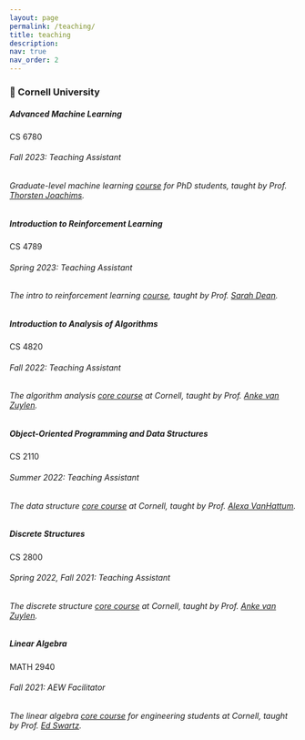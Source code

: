 ```yaml
---
layout: page
permalink: /teaching/
title: teaching
description:
nav: true
nav_order: 2
---
```


<h3 class="mt-3"> 🌱 Cornell University</h3>

<div class="card mt-3">
  <div class="p-3">
    <div class="row">
      <div class="col-sm-10">
        <h5 class="font-weight-bold">Advanced Machine Learning</h5>
      </div>
      <div class="col-sm-2 text-left text-sm-right">
        <span class="badge font-weight-bold primary-color-dark darken-1 text-uppercase align-middle">
            CS 6780
        </span>
      </div>
    </div>
    <h6 class="font-italic mt-2 mt-sm-0">Fall 2023: Teaching Assistant</h6>
    <h6 class="mt-2 mt-sm-0">Graduate-level machine learning   <a href="https://www.cs.cornell.edu/courses/cs6780/2023fa/" target="_blank">course</a> for PhD students, taught by Prof. <a href="https://www.cs.cornell.edu/people/tj/" target="_blank">Thorsten Joachims</a>.</h6>
  </div>
</div>

<div class="card mt-3">
  <div class="p-3">
    <div class="row">
      <div class="col-sm-10">
        <h5 class="font-weight-bold">Introduction to Reinforcement Learning</h5>
      </div>
      <div class="col-sm-2 text-left text-sm-right">
        <span class="badge font-weight-bold primary-color-dark darken-1 text-uppercase align-middle">
            CS 4789
        </span>
      </div>
    </div>
    <h6 class="font-italic mt-2 mt-sm-0">Spring 2023: Teaching Assistant</h6>
    <h6 class="mt-2 mt-sm-0">The intro to reinforcement learning <a href="https://sdean.website/cs4789.html" target="_blank">course</a>, taught by Prof. <a href="https://sdean.website/" target="_blank">Sarah Dean</a>.</h6>
    
  </div>
</div>

<div class="card mt-3">
  <div class="p-3">
    <div class="row">
      <div class="col-sm-10">
        <h5 class="font-weight-bold">Introduction to Analysis of Algorithms</h5>
      </div>
      <div class="col-sm-2 text-left text-sm-right">
        <span class="badge font-weight-bold primary-color-dark darken-1 text-uppercase align-middle">
            CS 4820
        </span>
      </div>
    </div>
    <h6 class="font-italic mt-2 mt-sm-0">Fall 2022: Teaching Assistant</h6>
    <h6 class="mt-2 mt-sm-0">The algorithm analysis <a href="https://classes.cornell.edu/browse/roster/FA23/class/CS/4820" target="_blank">core course</a> at Cornell, taught by Prof. <a href="http://www.ankevanzuylen.com/about.html" target="_blank">Anke van Zuylen</a>.</h6>
  </div>
</div>

<div class="card mt-3">
  <div class="p-3">
    <div class="row">
      <div class="col-sm-10">
        <h5 class="font-weight-bold">Object-Oriented Programming and Data Structures</h5>
      </div>
      <div class="col-sm-2 text-left text-sm-right">
        <span class="badge font-weight-bold primary-color-dark darken-1 text-uppercase align-middle">
            CS 2110
        </span>
      </div>
    </div>
    <h6 class="font-italic mt-2 mt-sm-0">Summer 2022: Teaching Assistant</h6>
    <h6 class="mt-2 mt-sm-0">The data structure <a href="https://classes.cornell.edu/browse/roster/SU22/class/CS/2110" target="_blank">core course</a> at Cornell, taught by Prof. <a href="https://www.cs.cornell.edu/~avh/" target="_blank">Alexa VanHattum</a>.</h6>
  </div>
</div>

<div class="card mt-3">
  <div class="p-3">
    <div class="row">
      <div class="col-sm-10">
        <h5 class="font-weight-bold">Discrete Structures</h5>
      </div>
      <div class="col-sm-2 text-left text-sm-right">
        <span class="badge font-weight-bold primary-color-dark darken-1 text-uppercase align-middle">
            CS 2800
        </span>
      </div>
    </div>
    <h6 class="font-italic mt-2 mt-sm-0">Spring 2022, Fall 2021: Teaching Assistant</h6>
    <h6 class="mt-2 mt-sm-0">The discrete structure <a href="https://classes.cornell.edu/browse/roster/SP22/class/CS/2800" target="_blank">core course</a> at Cornell, taught by Prof. <a href="http://www.ankevanzuylen.com/about.html" target="_blank">Anke van Zuylen</a>.</h6>
  </div>
</div>

<div class="card mt-3">
  <div class="p-3">
    <div class="row">
      <div class="col-sm-10">
        <h5 class="font-weight-bold">Linear Algebra</h5>
      </div>
      <div class="col-sm-2 text-left text-sm-right">
        <span class="badge font-weight-bold primary-color-dark darken-1 text-uppercase align-middle">
            MATH 2940
        </span>
      </div>
    </div>
    <h6 class="font-italic mt-2 mt-sm-0">Fall 2021: AEW Facilitator</h6>
    <h6 class="mt-2 mt-sm-0">The linear algebra <a href="https://classes.cornell.edu/browse/roster/FA21/class/MATH/2940" target="_blank">core course</a> for engineering students at Cornell, taught by Prof. <a href="https://pi.math.cornell.edu/~ebs/" target="_blank">Ed Swartz</a>.</h6>
  </div>
</div>
